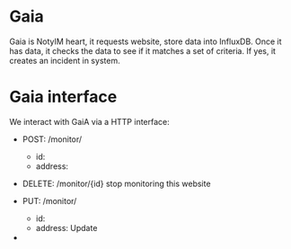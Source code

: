 # Gaia

Gaia is NotyIM heart, it requests website, store data into InfluxDB.
Once it has data, it checks the data to see if it matches a set of
criteria. If yes, it creates an incident in system.

# Gaia interface

We interact with GaiA via a HTTP interface:


- POST: /monitor/
    - id:
    - address:

- DELETE: /monitor/{id}
    stop monitoring this website

- PUT: /monitor/
    - id:
    - address:
    Update

- 
